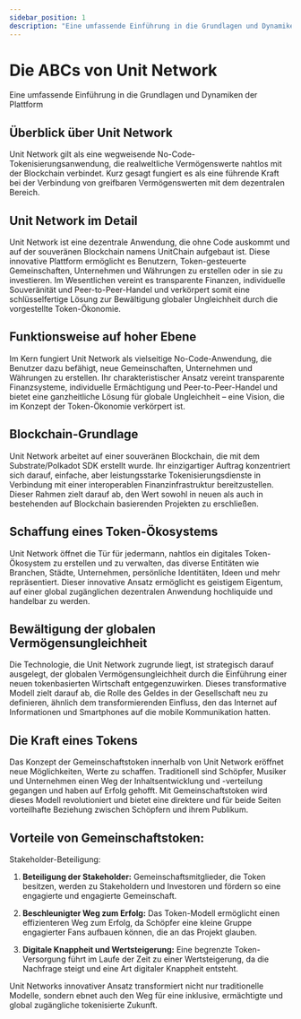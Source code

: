```yaml
---
sidebar_position: 1
description: "Eine umfassende Einführung in die Grundlagen und Dynamiken der Plattform"
---
```


# Die ABCs von Unit Network

Eine umfassende Einführung in die Grundlagen und Dynamiken der Plattform

## Überblick über Unit Network

Unit Network gilt als eine wegweisende No-Code-Tokenisierungsanwendung, die realweltliche Vermögenswerte nahtlos mit der Blockchain verbindet. Kurz gesagt fungiert es als eine führende Kraft bei der Verbindung von greifbaren Vermögenswerten mit dem dezentralen Bereich.

## Unit Network im Detail

Unit Network ist eine dezentrale Anwendung, die ohne Code auskommt und auf der souveränen Blockchain namens UnitChain aufgebaut ist. Diese innovative Plattform ermöglicht es Benutzern, Token-gesteuerte Gemeinschaften, Unternehmen und Währungen zu erstellen oder in sie zu investieren. Im Wesentlichen vereint es transparente Finanzen, individuelle Souveränität und Peer-to-Peer-Handel und verkörpert somit eine schlüsselfertige Lösung zur Bewältigung globaler Ungleichheit durch die vorgestellte Token-Ökonomie.

## Funktionsweise auf hoher Ebene

Im Kern fungiert Unit Network als vielseitige No-Code-Anwendung, die Benutzer dazu befähigt, neue Gemeinschaften, Unternehmen und Währungen zu erstellen. Ihr charakteristischer Ansatz vereint transparente Finanzsysteme, individuelle Ermächtigung und Peer-to-Peer-Handel und bietet eine ganzheitliche Lösung für globale Ungleichheit – eine Vision, die im Konzept der Token-Ökonomie verkörpert ist.

## Blockchain-Grundlage

Unit Network arbeitet auf einer souveränen Blockchain, die mit dem Substrate/Polkadot SDK erstellt wurde. Ihr einzigartiger Auftrag konzentriert sich darauf, einfache, aber leistungsstarke Tokenisierungsdienste in Verbindung mit einer interoperablen Finanzinfrastruktur bereitzustellen. Dieser Rahmen zielt darauf ab, den Wert sowohl in neuen als auch in bestehenden auf Blockchain basierenden Projekten zu erschließen.

## Schaffung eines Token-Ökosystems

Unit Network öffnet die Tür für jedermann, nahtlos ein digitales Token-Ökosystem zu erstellen und zu verwalten, das diverse Entitäten wie Branchen, Städte, Unternehmen, persönliche Identitäten, Ideen und mehr repräsentiert. Dieser innovative Ansatz ermöglicht es geistigem Eigentum, auf einer global zugänglichen dezentralen Anwendung hochliquide und handelbar zu werden.

## Bewältigung der globalen Vermögensungleichheit

Die Technologie, die Unit Network zugrunde liegt, ist strategisch darauf ausgelegt, der globalen Vermögensungleichheit durch die Einführung einer neuen tokenbasierten Wirtschaft entgegenzuwirken. Dieses transformative Modell zielt darauf ab, die Rolle des Geldes in der Gesellschaft neu zu definieren, ähnlich dem transformierenden Einfluss, den das Internet auf Informationen und Smartphones auf die mobile Kommunikation hatten.

## Die Kraft eines Tokens

Das Konzept der Gemeinschaftstoken innerhalb von Unit Network eröffnet neue Möglichkeiten, Werte zu schaffen. Traditionell sind Schöpfer, Musiker und Unternehmen einen Weg der Inhaltsentwicklung und -verteilung gegangen und haben auf Erfolg gehofft. Mit Gemeinschaftstoken wird dieses Modell revolutioniert und bietet eine direktere und für beide Seiten vorteilhafte Beziehung zwischen Schöpfern und ihrem Publikum.

## Vorteile von Gemeinschaftstoken:

Stakeholder-Beteiligung:

1. **Beteiligung der Stakeholder:**
   Gemeinschaftsmitglieder, die Token besitzen, werden zu Stakeholdern und Investoren und fördern so eine engagierte und engagierte Gemeinschaft.

2. **Beschleunigter Weg zum Erfolg:**
   Das Token-Modell ermöglicht einen effizienteren Weg zum Erfolg, da Schöpfer eine kleine Gruppe engagierter Fans aufbauen können, die an das Projekt glauben.

3. **Digitale Knappheit und Wertsteigerung:**
   Eine begrenzte Token-Versorgung führt im Laufe der Zeit zu einer Wertsteigerung, da die Nachfrage steigt und eine Art digitaler Knappheit entsteht.

Unit Networks innovativer Ansatz transformiert nicht nur traditionelle Modelle, sondern ebnet auch den Weg für eine inklusive, ermächtigte und global zugängliche tokenisierte Zukunft.
